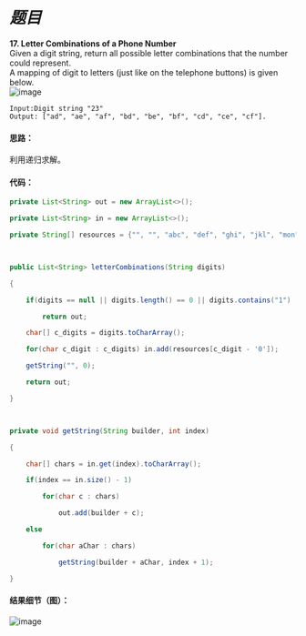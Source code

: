 # *题目*
**17. Letter Combinations of a Phone Number**   
Given a digit string, return all possible letter combinations that the number could represent.   
A mapping of digit to letters (just like on the telephone buttons) is given below.  
![image](https://github.com/jnuyanfa/YanFa-LeetCode-with-JAVA/blob/master/leetcode017_LetterCombinationofaPhoneNumber/img/2.png)

```
Input:Digit string "23" 
Output: ["ad", "ae", "af", "bd", "be", "bf", "cd", "ce", "cf"].
```
#### 思路：
利用递归求解。
#### 代码：
```java
private List<String> out = new ArrayList<>();

private List<String> in = new ArrayList<>();

private String[] resources = {"", "", "abc", "def", "ghi", "jkl", "mon", "pqrs", "tuv", "wxyz"};



public List<String> letterCombinations(String digits)

{

    if(digits == null || digits.length() == 0 || digits.contains("1") || digits.contains("0"))

        return out;

    char[] c_digits = digits.toCharArray();

    for(char c_digit : c_digits) in.add(resources[c_digit - '0']);

    getString("", 0);

    return out;

}



private void getString(String builder, int index)

{

    char[] chars = in.get(index).toCharArray();

    if(index == in.size() - 1)

        for(char c : chars)

            out.add(builder + c);

    else

        for(char aChar : chars)

            getString(builder + aChar, index + 1);

}

```
#### 结果细节（图）：
![image](https://github.com/jnuyanfa/YanFa-LeetCode-with-JAVA/blob/master/leetcode017_LetterCombinationofaPhoneNumber/img/1.png)

